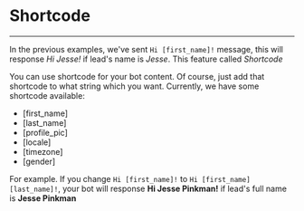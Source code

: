 # Shortcode
---

In the previous examples, we've sent `Hi [first_name]!` message, this will response *Hi Jesse!* if lead's name is *Jesse*. This feature called *Shortcode*

You can use shortcode for your bot content. Of course, just add that shortcode to what string which you want. Currently, we have some shortcode available:

- [first_name]
- [last_name]
- [profile_pic]
- [locale]
- [timezone]
- [gender]

For example. If you change `Hi [first_name]!` to `Hi [first_name] [last_name]!`, your bot will response **Hi Jesse Pinkman!** if lead's full name is **Jesse Pinkman**